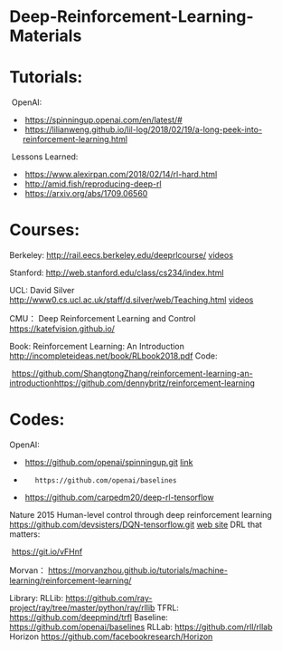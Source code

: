 # Deep-Reinforcement-Learning-Materials
# Tutorials:

​	OpenAI:

- ​    https://spinningup.openai.com/en/latest/#
- ​    https://lilianweng.github.io/lil-log/2018/02/19/a-long-peek-into-reinforcement-learning.html	

​	Lessons Learned:

- ​    https://www.alexirpan.com/2018/02/14/rl-hard.html
- ​    http://amid.fish/reproducing-deep-rl
- ​    https://arxiv.org/abs/1709.06560

# Courses:

Berkeley:
          http://rail.eecs.berkeley.edu/deeprlcourse/ [videos](https://www.youtube.com/watch?v=opaBjK4TfLc&list=PLkFD6_40KJIxJMR-j5A1mkxK26gh_qg37&index=25)

Stanford:
        http://web.stanford.edu/class/cs234/index.html

UCL:
        David Silver    
        http://www0.cs.ucl.ac.uk/staff/d.silver/web/Teaching.html [videos](   https://www.youtube.com/watch?v=2pWv7GOvuf0)

CMU：
        Deep Reinforcement Learning and Control 
        https://katefvision.github.io/

Book:
        Reinforcement Learning: An Introduction        
                http://incompleteideas.net/book/RLbook2018.pdf
        Code:

​		 		https://github.com/ShangtongZhang/reinforcement-learning-an-introduction 
​        		https://github.com/dennybritz/reinforcement-learning				

# Codes:

OpenAI:
        

- ​	    https://github.com/openai/spinningup.git [link](https://spinningup.openai.com/en/latest/index.html)
-    	 https://github.com/openai/baselines
- ​		https://github.com/carpedm20/deep-rl-tensorflow

Nature 2015 Human-level control through deep reinforcement learning       
        https://github.com/devsisters/DQN-tensorflow.git [web site](https://sites.google.com/a/deepmind.com/dqn/)
DRL that matters:

​		 https://git.io/vFHnf

Morvan：
       https://morvanzhou.github.io/tutorials/machine-learning/reinforcement-learning/

Library:
    RLLib: https://github.com/ray-project/ray/tree/master/python/ray/rllib
    TFRL: https://github.com/deepmind/trfl
    Baseline: https://github.com/openai/baselines
    RLLab: https://github.com/rll/rllab
    Horizon https://github.com/facebookresearch/Horizon


